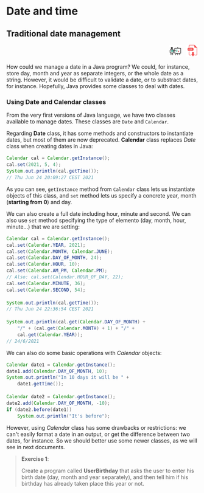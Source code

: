 # Date and time

## Traditional date management

<div style="text-align: right">
<a target="_blank" href="slides/08a.html"><img src="../../img/diapositivas.png" width="32" /></a>&nbsp;&nbsp;
<a target="_blank" href="08a.pdf"><img src="../../img/pdf.png" width="32" /></a>
</div>

How could we manage a date in a Java program? We could, for instance, store day, month and year as separate integers, or the whole date as a string. However, it would be difficult to validate a date, or to substract dates, for instance. Hopefully, Java provides some classes to deal with dates.

### Using Date and Calendar classes

From the very first versions of Java language, we have two classes available to manage dates. These classes are `Date` and `Calendar`.

Regarding **Date** class, it has some methods and constructors to instantiate dates, but most of them are now deprecated. **Calendar** class replaces *Date* class when creating dates in Java:

```java
Calendar cal = Calendar.getInstance();
cal.set(2021, 5, 4);
System.out.println(cal.getTime());
// Thu Jun 24 20:09:27 CEST 2021
```

As you can see, `getInstance` method from `Calendar` class lets us instantiate objects of this class, and `set` method lets us specify a concrete year, month (**starting from 0**) and day.

We can also create a full date including hour, minute and second. We can also use `set` method specifying the type of elemento (day, month, hour, minute...) that we are setting:

```java
Calendar cal = Calendar.getInstance();
cal.set(Calendar.YEAR, 2021);
cal.set(Calendar.MONTH, Calendar.JUNE);
cal.set(Calendar.DAY_OF_MONTH, 24);
cal.set(Calendar.HOUR, 10);
cal.set(Calendar.AM_PM, Calendar.PM);
// Also: cal.set(Calendar.HOUR_OF_DAY, 22);
cal.set(Calendar.MINUTE, 36);
cal.set(Calendar.SECOND, 54);

System.out.println(cal.getTime());
// Thu Jun 24 22:36:54 CEST 2021

System.out.println(cal.get(Calendar.DAY_OF_MONTH) +
    "/" + (cal.get(Calendar.MONTH) + 1) + "/" +
    cal.get(Calendar.YEAR));
// 24/6/2021
```

We can also do some basic operations with *Calendar* objects:

```java
Calendar date1 = Calendar.getInstance();
date1.add(Calendar.DAY_OF_MONTH, 10);
System.out.println("In 10 days it will be " + 
    date1.getTime());

Calendar date2 = Calendar.getInstance();
date2.add(Calendar.DAY_OF_MONTH, -10);
if (date2.before(date1))
    System.out.println("It's before");
```

However, using *Calendar* class has some drawbacks or restrictions: we can't easily format a date in an output, or get the difference between two dates, for instance. So we should better use some newer classes, as we will see in next documents.

> **Exercise 1**:
> 
> Create a program called **UserBirthday** that asks the user to enter his birth date (day, month and year separately), and then tell him if his birthday has already taken place this year or not.